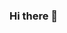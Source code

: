 ### Hi there 👋

<!--
**JxrdanDev/JxrdanDev** is a ✨ _special_ ✨ repository because its `README.md` (this file) appears on your GitHub profile.

- 🔭 I’m currently working on SurfTheWeb V2
- 🌱 I’m currently learning HTML,CSS and JS
https://dsc.gg/teamjs
